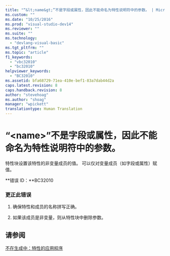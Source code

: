 ```yaml
---
title: "“&lt;name&gt;”不是字段或属性，因此不能命名为特性说明符中的参数。 | Microsoft Docs"
ms.custom: ""
ms.date: "10/25/2016"
ms.prod: "visual-studio-dev14"
ms.reviewer: ""
ms.suite: ""
ms.technology: 
  - "devlang-visual-basic"
ms.tgt_pltfrm: ""
ms.topic: "article"
f1_keywords: 
  - "vbc32010"
  - "bc32010"
helpviewer_keywords: 
  - "BC32010"
ms.assetid: bfa68729-71ea-410e-bef1-83a7dab44d2a
caps.latest.revision: 8
caps.handback.revision: 8
author: "stevehoag"
ms.author: "shoag"
manager: "wpickett"
translationtype: Human Translation
---
```

# “&lt;name&gt;”不是字段或属性，因此不能命名为特性说明符中的参数。
特性块设置该特性的非变量成员的值。 可以仅对变量成员（如字段或属性）赋值。  
  
 **错误 ID：**BC32010  
  
### 更正此错误  
  
1.  确保特性和成员的名称拼写正确。  
  
2.  如果该成员是非变量，则从特性块中删除参数。  
  
## 请参阅  
 [不在生成中：特性的应用程序](http://msdn.microsoft.com/zh-cn/2b1703ed-4437-49b3-bc0b-568094324f47)